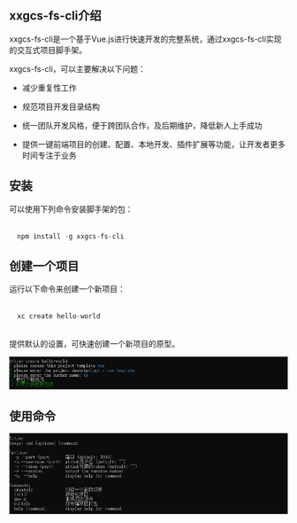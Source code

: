 ## xxgcs-fs-cli介绍

xxgcs-fs-cli是一个基于Vue.js进行快速开发的完整系统，通过xxgcs-fs-cli实现的交互式项目脚手架。

xxgcs-fs-cli，可以主要解决以下问题：

 * 减少重复性工作

 * 规范项目开发目录结构

 * 统一团队开发风格，便于跨团队合作，及后期维护，降低新人上手成功

 * 提供一键前端项目的创建、配置、本地开发、插件扩展等功能，让开发者更多时间专注于业务

## 安装

可以使用下列命令安装脚手架的包：

```javascript

  npm install -g xxgcs-fs-cli

```

## 创建一个项目

运行以下命令来创建一个新项目：

```javascript

  xc create hello-world
  
``` 

提供默认的设置，可快速创建一个新项目的原型。

  <img src="./assets/create.png">

## 使用命令

  ![使用命令](/assets/command.png)




 